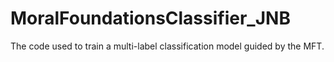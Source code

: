 # MoralFoundationsClassifier_JNB
The code used to train a multi-label classification model guided by the MFT.
